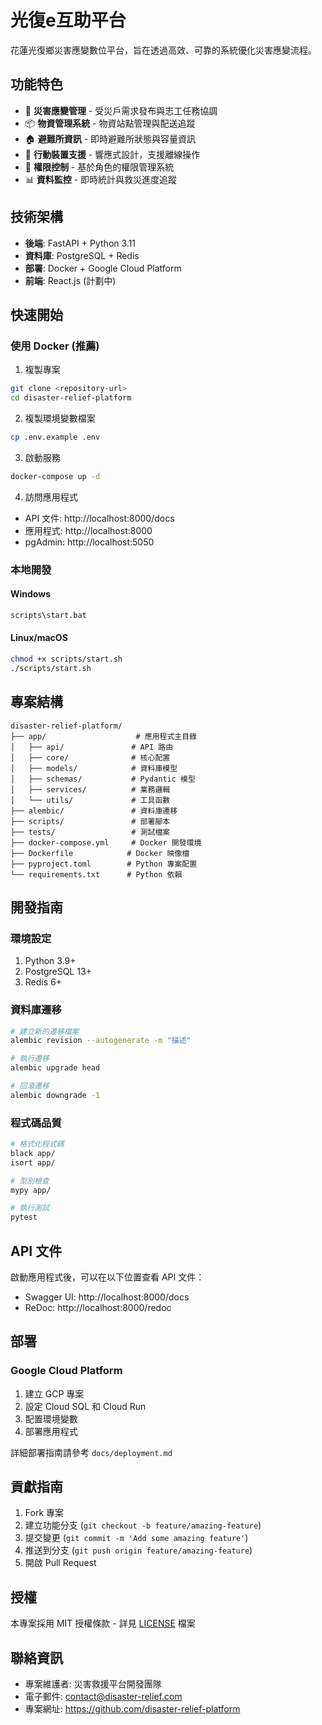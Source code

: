 # 光復e互助平台

花蓮光復鄉災害應變數位平台，旨在透過高效、可靠的系統優化災害應變流程。

## 功能特色

- 🚨 **災害應變管理** - 受災戶需求發布與志工任務協調
- 📦 **物資管理系統** - 物資站點管理與配送追蹤
- 🏠 **避難所資訊** - 即時避難所狀態與容量資訊
- 📱 **行動裝置支援** - 響應式設計，支援離線操作
- 🔐 **權限控制** - 基於角色的權限管理系統
- 📊 **資料監控** - 即時統計與救災進度追蹤

## 技術架構

- **後端**: FastAPI + Python 3.11
- **資料庫**: PostgreSQL + Redis
- **部署**: Docker + Google Cloud Platform
- **前端**: React.js (計劃中)

## 快速開始

### 使用 Docker (推薦)

1. 複製專案
```bash
git clone <repository-url>
cd disaster-relief-platform
```

2. 複製環境變數檔案
```bash
cp .env.example .env
```

3. 啟動服務
```bash
docker-compose up -d
```

4. 訪問應用程式
- API 文件: http://localhost:8000/docs
- 應用程式: http://localhost:8000
- pgAdmin: http://localhost:5050

### 本地開發

#### Windows
```bash
scripts\start.bat
```

#### Linux/macOS
```bash
chmod +x scripts/start.sh
./scripts/start.sh
```

## 專案結構

```
disaster-relief-platform/
├── app/                    # 應用程式主目錄
│   ├── api/               # API 路由
│   ├── core/              # 核心配置
│   ├── models/            # 資料庫模型
│   ├── schemas/           # Pydantic 模型
│   ├── services/          # 業務邏輯
│   └── utils/             # 工具函數
├── alembic/               # 資料庫遷移
├── scripts/               # 部署腳本
├── tests/                 # 測試檔案
├── docker-compose.yml     # Docker 開發環境
├── Dockerfile            # Docker 映像檔
├── pyproject.toml        # Python 專案配置
└── requirements.txt      # Python 依賴
```

## 開發指南

### 環境設定

1. Python 3.9+
2. PostgreSQL 13+
3. Redis 6+

### 資料庫遷移

```bash
# 建立新的遷移檔案
alembic revision --autogenerate -m "描述"

# 執行遷移
alembic upgrade head

# 回滾遷移
alembic downgrade -1
```

### 程式碼品質

```bash
# 格式化程式碼
black app/
isort app/

# 型別檢查
mypy app/

# 執行測試
pytest
```

## API 文件

啟動應用程式後，可以在以下位置查看 API 文件：

- Swagger UI: http://localhost:8000/docs
- ReDoc: http://localhost:8000/redoc

## 部署

### Google Cloud Platform

1. 建立 GCP 專案
2. 設定 Cloud SQL 和 Cloud Run
3. 配置環境變數
4. 部署應用程式

詳細部署指南請參考 `docs/deployment.md`

## 貢獻指南

1. Fork 專案
2. 建立功能分支 (`git checkout -b feature/amazing-feature`)
3. 提交變更 (`git commit -m 'Add some amazing feature'`)
4. 推送到分支 (`git push origin feature/amazing-feature`)
5. 開啟 Pull Request

## 授權

本專案採用 MIT 授權條款 - 詳見 [LICENSE](LICENSE) 檔案

## 聯絡資訊

- 專案維護者: 災害救援平台開發團隊
- 電子郵件: contact@disaster-relief.com
- 專案網址: https://github.com/disaster-relief-platform
